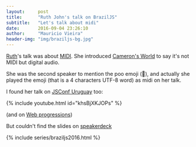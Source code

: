 ```yaml
---
layout:     post
title:      "Ruth John's talk on BrazilJS"
subtitle:   "Let's talk about midi"
date:       2016-09-04 23:26:10
author:     "Mauricio Vieira"
header-img: "img/braziljs-bg.jpg"
---
```


[Ruth](http://rumyrashead.com/)'s talk was about [MIDI](https://en.wikipedia.org/wiki/MIDI). She introduced [Cameron's World](http://www.cameronsworld.net/) to say it's not MIDI but digital audio. 

She was the second speaker to mention the poo emoji (💩), and actually she played the emoji (that is a 4 characters UTF-8 word) as midi on her talk.

I found her talk on [JSConf Uruguay](https://jsconf.uy/) too:

{% include youtube.html id="khsBjXKJOPs" %}

(and on [Web progressions](https://www.youtube.com/watch?v=x2v3mQOvOms))

But couldn't find the slides on [speakerdeck](https://speakerdeck.com/rumyra)

{% include series/braziljs2016.html %}
